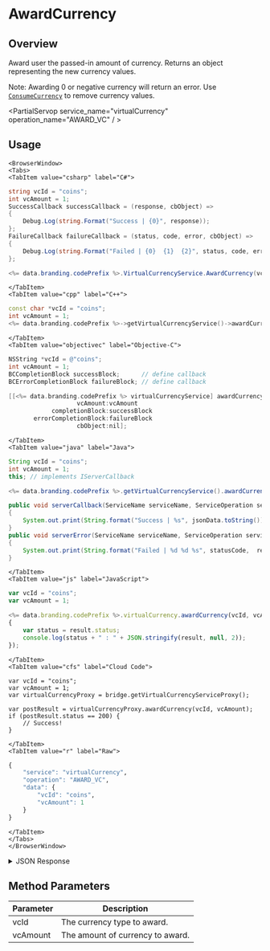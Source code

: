 # AwardCurrency
## Overview
Award user the passed-in amount of currency. Returns an object representing the new currency values.

Note: Awarding 0 or negative currency will return an error. Use <code>[ConsumeCurrency](/api/capi/virtualcurrency/consumecurrency)</code> to remove currency values.

<PartialServop service_name="virtualCurrency" operation_name="AWARD_VC" / >

## Usage

```mdx-code-block
<BrowserWindow>
<Tabs>
<TabItem value="csharp" label="C#">
```

```csharp
string vcId = "coins";
int vcAmount = 1;
SuccessCallback successCallback = (response, cbObject) =>
{
    Debug.Log(string.Format("Success | {0}", response));
};
FailureCallback failureCallback = (status, code, error, cbObject) =>
{
    Debug.Log(string.Format("Failed | {0}  {1}  {2}", status, code, error));
};

<%= data.branding.codePrefix %>.VirtualCurrencyService.AwardCurrency(vcId, vcAmount, successCallback, failureCallback);
```

```mdx-code-block
</TabItem>
<TabItem value="cpp" label="C++">
```

```cpp
const char *vcId = "coins";
int vcAmount = 1;
<%= data.branding.codePrefix %>->getVirtualCurrencyService()->awardCurrency(vcId, vcAmount, this);
```

```mdx-code-block
</TabItem>
<TabItem value="objectivec" label="Objective-C">
```

```objectivec
NSString *vcId = @"coins";
int vcAmount = 1;
BCCompletionBlock successBlock;      // define callback
BCErrorCompletionBlock failureBlock; // define callback

[[<%= data.branding.codePrefix %> virtualCurrencyService] awardCurrency:vcId
                   vcAmount:vcAmount
            completionBlock:successBlock
       errorCompletionBlock:failureBlock
                   cbObject:nil];
```

```mdx-code-block
</TabItem>
<TabItem value="java" label="Java">
```

```java
String vcId = "coins";
int vcAmount = 1;
this; // implements IServerCallback

<%= data.branding.codePrefix %>.getVirtualCurrencyService().awardCurrency(vcId, vcAmount, this);

public void serverCallback(ServiceName serviceName, ServiceOperation serviceOperation, JSONObject jsonData)
{
    System.out.print(String.format("Success | %s", jsonData.toString()));
}
public void serverError(ServiceName serviceName, ServiceOperation serviceOperation, int statusCode, int reasonCode, String jsonError)
{
    System.out.print(String.format("Failed | %d %d %s", statusCode,  reasonCode, jsonError.toString()));
}
```

```mdx-code-block
</TabItem>
<TabItem value="js" label="JavaScript">
```

```javascript
var vcId = "coins";
var vcAmount = 1;

<%= data.branding.codePrefix %>.virtualCurrency.awardCurrency(vcId, vcAmount, result =>
{
    var status = result.status;
    console.log(status + " : " + JSON.stringify(result, null, 2));
});
```

```mdx-code-block
</TabItem>
<TabItem value="cfs" label="Cloud Code">
```

```cfscript
var vcId = "coins";
var vcAmount = 1;
var virtualCurrencyProxy = bridge.getVirtualCurrencyServiceProxy();

var postResult = virtualCurrencyProxy.awardCurrency(vcId, vcAmount);
if (postResult.status == 200) {
    // Success!
}
```

```mdx-code-block
</TabItem>
<TabItem value="r" label="Raw">
```

```r
{
	"service": "virtualCurrency",
	"operation": "AWARD_VC",
	"data": {
		"vcId": "coins",
		"vcAmount": 1
	}
}
```

```mdx-code-block
</TabItem>
</Tabs>
</BrowserWindow>
```

<details>
<summary>JSON Response</summary>

```json
{
    "status" : 200,
    "data" :
    {
        "currencyMap": {
            "gems": {
                "purchased": 0,
                "balance": 0,
                "consumed": 0,
                "awarded": 0
            },
            "gold": {
                "purchased": 0,
                "balance": 123,
                "consumed": 0,
                "awarded": 123
            }
        }
    }
}
```
</details>

## Method Parameters
Parameter | Description
--------- | -----------
vcId | The currency type to award. 
vcAmount | The amount of currency to award. 


